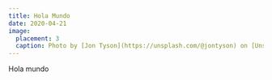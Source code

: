 ```yaml
---
title: Hola Mundo
date: 2020-04-21
image:
  placement: 3
  caption: Photo by [Jon Tyson](https://unsplash.com/@jontyson) on [Unsplash](https://unsplash.com)
---
```


Hola mundo
